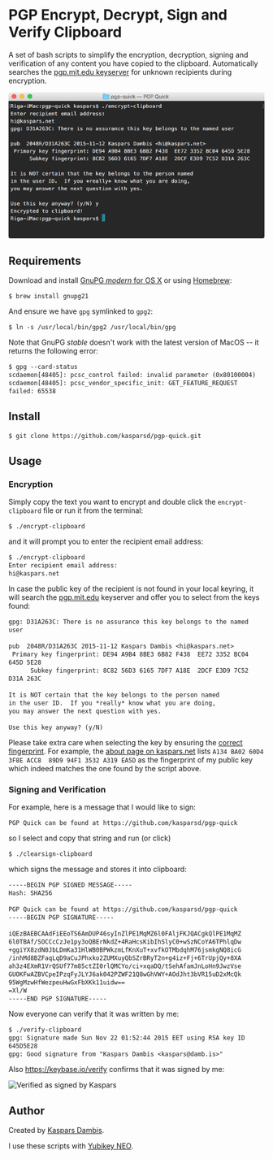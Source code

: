 # PGP Encrypt, Decrypt, Sign and Verify Clipboard

A set of bash scripts to simplify the encryption, decryption, signing and verification of any content you have copied to the clipboard. Automatically searches the [pgp.mit.edu keyserver](https://pgp.mit.edu/) for unknown recipients during encryption.

![Screenshot of the terminal output](screenshot.png)

## Requirements

Download and install [GnuPG _modern_ for OS X](http://sourceforge.net/p/gpgosx/docu/Download/) or using [Homebrew](http://brew.sh/):

	$ brew install gnupg21

And ensure we have `gpg` symlinked to `gpg2`:

	$ ln -s /usr/local/bin/gpg2 /usr/local/bin/gpg

Note that GnuPG _stable_ doesn't work with the latest version of MacOS -- it returns the following error:

	$ gpg --card-status
	scdaemon[48405]: pcsc_control failed: invalid parameter (0x80100004)
	scdaemon[48405]: pcsc_vendor_specific_init: GET_FEATURE_REQUEST failed: 65538


## Install

	$ git clone https://github.com/kasparsd/pgp-quick.git


## Usage

### Encryption

Simply copy the text you want to encrypt and double click the `encrypt-clipboard` file or run it from the terminal:

	$ ./encrypt-clipboard

and it will prompt you to enter the recipient email address:

	$ ./encrypt-clipboard
	Enter recipient email address:
	hi@kaspars.net

In case the public key of the recipient is not found in your local keyring, it will search the [pgp.mit.edu](https://pgp.mit.edu/) keyserver and offer you to select from the keys found:

	gpg: D31A263C: There is no assurance this key belongs to the named user

	pub  2048R/D31A263C 2015-11-12 Kaspars Dambis <hi@kaspars.net>
	 Primary key fingerprint: DE94 A9B4 8BE3 6B82 F438  EE72 3352 BC04 645D 5E28
	      Subkey fingerprint: 8C82 56D3 6165 7DF7 A18E  2DCF E3D9 7C52 D31A 263C

	It is NOT certain that the key belongs to the person named
	in the user ID.  If you *really* know what you are doing,
	you may answer the next question with yes.

	Use this key anyway? (y/N)

Please take extra care when selecting the key by ensuring the [correct fingerprint](https://en.wikipedia.org/wiki/Public_key_fingerprint). For example, the [about page on kaspars.net](http://kaspars.net/about) lists `A134 BA02 60D4 3F8E ACC8  89D9 94F1 3532 A319 EA5D` as the fingerprint of my public key which indeed matches the one found by the script above.

### Signing and Verification

For example, here is a message that I would like to sign:

	PGP Quick can be found at https://github.com/kasparsd/pgp-quick

so I select and copy that string and run (or click)

	$ ./clearsign-clipboard

which signs the message and stores it into clipboard:

	-----BEGIN PGP SIGNED MESSAGE-----
	Hash: SHA256

	PGP Quick can be found at https://github.com/kasparsd/pgp-quick
	-----BEGIN PGP SIGNATURE-----

	iQEzBAEBCAAdFiEEoTS6AmDUP46syInZlPE1MqMZ6l0FAljFKJQACgkQlPE1MqMZ
	6l0TBAf/SOCCcCzJe1py3oQBErNkdZ+4RaHcsKibIhSlyC0+wSzNCoYA6TPhlqDw
	+ggiYX8zdN0JbLDmKa31HlWB0BPWkzmLfKnXuT+xvfkOTMbdqhM76jsmkgNQ8icG
	/inhMd8BZFaqLqD9aCuJPhxko2ZUMXuyQbSZrBRyT2n+g4iz+Fj+6TrUpjQy+8XA
	ah3z4EXmR1VrQSUf77m85ctZI0rlQMCYo/ci+xqaDQ/tSehAfamJnLoHn9JwzVse
	GUOKFwAZBVCpeIPzqFyJLYJ6ak042PZWF21Q8wGhVWY+AOdJht3bVR15uD2xMcQk
	95WgMzwHfWezpeuHwGxFbXKk11uidw==
	=Xl/W
	-----END PGP SIGNATURE-----

Now everyone can verify that it was written by me:

	$ ./verify-clipboard
	gpg: Signature made Sun Nov 22 01:52:44 2015 EET using RSA key ID 645D5E28
	gpg: Good signature from "Kaspars Dambis <kaspars@damb.is>"

Also https://keybase.io/verify confirms that it was signed by me:

![Verified as signed by Kaspars](http://kaspars.net/wp-content/uploads/2015/11/signed-by-kaspars.png)

## Author

Created by [Kaspars Dambis](http://kaspars.net).

I use these scripts with [Yubikey NEO](https://www.yubico.com/products/yubikey-hardware/yubikey-neo/).
